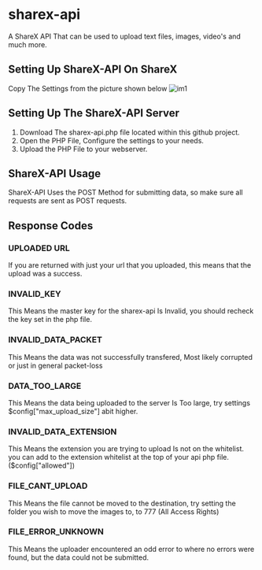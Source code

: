 # sharex-api
A ShareX API That can be used to upload text files, images, video's and much more.

## Setting Up ShareX-API On ShareX
Copy The Settings from the picture shown below
![im1](http://i.imgur.com/S5m3rpA.png)

## Setting Up The ShareX-API Server
1. Download The sharex-api.php file located within this github project.
2. Open the PHP File, Configure the settings to your needs.
3. Upload the PHP File to your webserver.

## ShareX-API Usage
ShareX-API Uses the POST Method for submitting data, so make sure all requests are sent as POST requests.

## Response Codes

### UPLOADED URL
If you are returned with just your url that you uploaded, this means that the upload was a success.

### INVALID_KEY
This Means the master key for the sharex-api Is Invalid, you should recheck the key set in the php file.

### INVALID_DATA_PACKET
This Means the data was not successfully transfered, Most likely corrupted or just in general packet-loss

### DATA_TOO_LARGE
This Means the data being uploaded to the server Is Too large, try settings $config["max_upload_size"] abit higher.

### INVALID_DATA_EXTENSION
This Means the extension you are trying to upload Is not on the whitelist. you can add to the extension whitelist at the top of your api php file. ($config["allowed"])

### FILE_CANT_UPLOAD
This Means the file cannot be moved to the destination, try setting the folder you wish to move the images to, to 777 (All Access Rights)

### FILE_ERROR_UNKNOWN
This Means the uploader encountered an odd error to where no errors were found, but the data could not be submitted.
